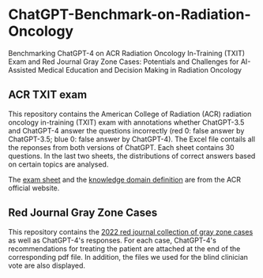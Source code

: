 # ChatGPT-Benchmark-on-Radiation-Oncology

Benchmarking ChatGPT-4 on ACR Radiation Oncology In-Training (TXIT) Exam and Red Journal Gray Zone Cases: 
Potentials and Challenges for AI-Assisted Medical Education and Decision Making in Radiation Oncology

## ACR TXIT exam

This repository contains the American College of Radiation (ACR) radiation oncology in-training (TXIT) exam with annotations whether ChatGPT-3.5 and ChatGPT-4 answer the questions incorrectly (red 0: false answer by ChatGPT-3.5; blue 0: false answer by ChatGPT-4). The Excel file contails all the reponses from both versions of ChatGPT. Each sheet contains 30 questions. In the last two sheets, the distributions of correct answers based on certain topics are analysed.

The [exam sheet](https://www.acr.org/-/media/ACR/Files/DXIT-TXIT/ACR-2021-TXIT-Exam---Assembled.pdf) and the [knowledge domain definition](https://www.acr.org/-/media/ACR/Files/DXIT-TXIT/ACR-TXIT---Table-of-Specifications.pdf) are from the ACR official website.

## Red Journal Gray Zone Cases
This repository contains the [2022 red journal collection of gray zone cases](https://www.redjournal.org/content/grayzone) as well as ChatGPT-4's responses. For each case, ChatGPT-4's recommendations for treating the patient are attached at the end of the corresponding pdf file.
In addition, the files we used for the blind clinician vote are also displayed.
